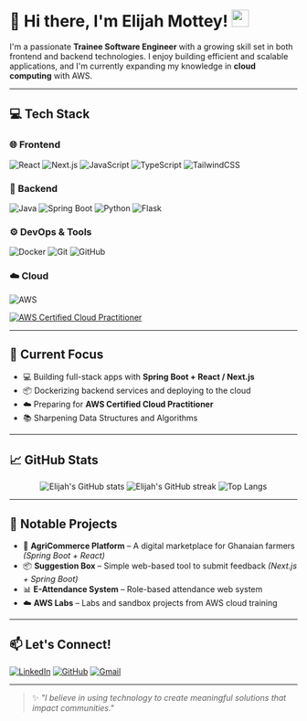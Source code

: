 # 👋 Hi there, I'm Elijah Mottey! <img src="https://media.giphy.com/media/hvRJCLFzcasrR4ia7z/giphy.gif" width="30px"/>

I'm a passionate **Trainee Software Engineer** with a growing skill set in both frontend and backend technologies. I enjoy building efficient and scalable applications, and I'm currently expanding my knowledge in **cloud computing** with AWS.

---

## 💻 Tech Stack

### 🌐 Frontend
![React](https://img.shields.io/badge/-React-61DAFB?style=flat-square&logo=react&logoColor=black)
![Next.js](https://img.shields.io/badge/-Next.js-000000?style=flat-square&logo=next.js)
![JavaScript](https://img.shields.io/badge/-JavaScript-F7DF1E?style=flat-square&logo=javascript&logoColor=black)
![TypeScript](https://img.shields.io/badge/-TypeScript-3178C6?style=flat-square&logo=typescript&logoColor=white)
![TailwindCSS](https://img.shields.io/badge/-Tailwind_CSS-38B2AC?style=flat-square&logo=tailwind-css&logoColor=white)

### 🧠 Backend
![Java](https://img.shields.io/badge/-Java-007396?style=flat-square&logo=java)
![Spring Boot](https://img.shields.io/badge/-Spring_Boot-6DB33F?style=flat-square&logo=spring-boot&logoColor=white)
![Python](https://img.shields.io/badge/-Python-3776AB?style=flat-square&logo=python&logoColor=white)
![Flask](https://img.shields.io/badge/-Flask-000000?style=flat-square&logo=flask)

### ⚙️ DevOps & Tools
![Docker](https://img.shields.io/badge/-Docker-2496ED?style=flat-square&logo=docker&logoColor=white)
![Git](https://img.shields.io/badge/-Git-F05032?style=flat-square&logo=git&logoColor=white)
![GitHub](https://img.shields.io/badge/-GitHub-181717?style=flat-square&logo=github)

### ☁️ Cloud
![AWS](https://img.shields.io/badge/-AWS-232F3E?style=flat-square&logo=amazon-aws&logoColor=white)

[![AWS Certified Cloud Practitioner](https://images.credly.com/size/110x110/images/6841e850-0448-4de4-83a4-cc1f3ddf7f93/image.png)](YOUR_CREDLY_BADGE_LINK)


---

## 🚀 Current Focus

- 💻 Building full-stack apps with **Spring Boot + React / Next.js**
- 📦 Dockerizing backend services and deploying to the cloud
- ☁️ Preparing for **AWS Certified Cloud Practitioner**
- 📚 Sharpening Data Structures and Algorithms

---

## 📈 GitHub Stats

<p align="center">
  <img src="https://github-readme-stats.vercel.app/api?username=elijahmottey&show_icons=true&theme=radical" alt="Elijah's GitHub stats" />
  <img src="https://github-readme-streak-stats.herokuapp.com/?user=elijahmottey&theme=radical" alt="Elijah's GitHub streak" />
  <img src="https://github-readme-stats.vercel.app/api/top-langs/?username=elijahmottey&layout=compact&theme=radical" alt="Top Langs" />
</p>

---

## 🧠 Notable Projects

- 🛒 **AgriCommerce Platform** – A digital marketplace for Ghanaian farmers *(Spring Boot + React)*
- 📦 **Suggestion Box** – Simple web-based tool to submit feedback *(Next.js + Spring Boot)*
- 📊 **E-Attendance System** – Role-based attendance web system
- ☁️ **AWS Labs** – Labs and sandbox projects from AWS cloud training

---

## 📫 Let's Connect!

[![LinkedIn](https://img.shields.io/badge/-LinkedIn-0077B5?style=flat-square&logo=linkedin&logoColor=white)](https://linkedin.com/in/elijah-mottey)
[![GitHub](https://img.shields.io/badge/-GitHub-181717?style=flat-square&logo=github&logoColor=white)](https://github.com/elijahmottey)
[![Gmail](https://img.shields.io/badge/-elijahmottey5@gmail.com-D14836?style=flat-square&logo=gmail&logoColor=white)](mailto:elijahmottey5@gmail.com)

---

> ✨ *"I believe in using technology to create meaningful solutions that impact communities."*
